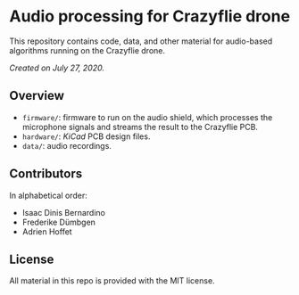 # Audio processing for Crazyflie drone

This repository contains code, data, and other material for audio-based algorithms running on the Crazyflie drone. 

*Created on July 27, 2020.*

## Overview

- `firmware/`: firmware to run on the audio shield, which processes the microphone signals and streams the result to the Crazyflie PCB. 
- `hardware/`: *KiCad* PCB design files. 
- `data/`: audio recordings. 

## Contributors 

In alphabetical order:

- Isaac Dinis Bernardino
- Frederike Dümbgen
- Adrien Hoffet

## License

All material in this repo is provided with the MIT license.
